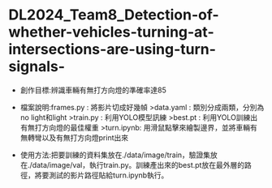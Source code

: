 # DL2024_Team8_Detection-of-whether-vehicles-turning-at-intersections-are-using-turn-signals-
* 創作目標:辨識車輛有無打方向燈的準確率達85
* 檔案說明:frames.py : 將影片切成好幾幀
           >data.yaml : 類別分成兩類，分別為no light和light
           >train.py  : 利用YOLO模型訊練
           >best.pt   : 利用YOLO訓練出有無打方向燈的最佳權重
           >turn.ipynb: 用滑鼠點擊來繪製邊界，並將車輛有無轉彎以及有無打方向燈print出來

* 使用方法:把要訓練的資料集放在./data/image/train，驗證集放在./data/image/val，執行train.py。訓練產出來的best.pt放在最外層的路徑，將要測試的影片路徑貼給turn.ipynb執行。
